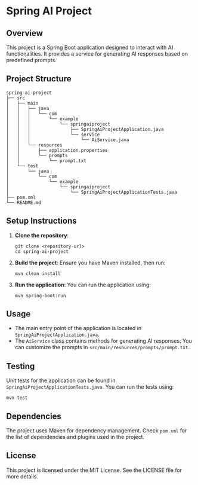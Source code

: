 # Spring AI Project

## Overview
This project is a Spring Boot application designed to interact with AI functionalities. It provides a service for generating AI responses based on predefined prompts.

## Project Structure
```
spring-ai-project
├── src
│   ├── main
│   │   ├── java
│   │   │   └── com
│   │   │       └── example
│   │   │           └── springaiproject
│   │   │               ├── SpringAiProjectApplication.java
│   │   │               └── service
│   │   │                   └── AiService.java
│   │   └── resources
│   │       ├── application.properties
│   │       └── prompts
│   │           └── prompt.txt
│   └── test
│       └── java
│           └── com
│               └── example
│                   └── springaiproject
│                       └── SpringAiProjectApplicationTests.java
├── pom.xml
└── README.md
```

## Setup Instructions
1. **Clone the repository**:
   ```
   git clone <repository-url>
   cd spring-ai-project
   ```

2. **Build the project**:
   Ensure you have Maven installed, then run:
   ```
   mvn clean install
   ```

3. **Run the application**:
   You can run the application using:
   ```
   mvn spring-boot:run
   ```

## Usage
- The main entry point of the application is located in `SpringAiProjectApplication.java`.
- The `AiService` class contains methods for generating AI responses. You can customize the prompts in `src/main/resources/prompts/prompt.txt`.

## Testing
Unit tests for the application can be found in `SpringAiProjectApplicationTests.java`. You can run the tests using:
```
mvn test
```

## Dependencies
The project uses Maven for dependency management. Check `pom.xml` for the list of dependencies and plugins used in the project.

## License
This project is licensed under the MIT License. See the LICENSE file for more details.